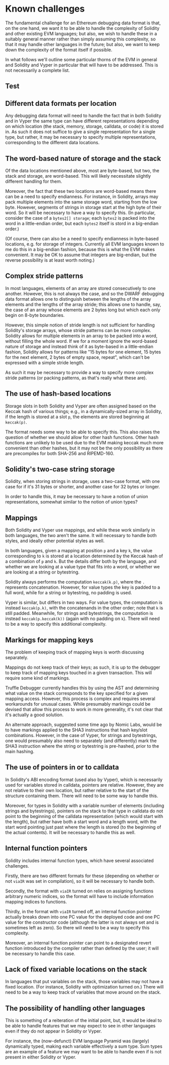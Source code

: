 # Known challenges

The fundamental challenge for an Ethereum debugging data format is that, on the
one hand, we want it to be able to handle the complexity of Solidity and other
existing EVM languages; but also, we wish to handle these in a suitably general
manner rather than simply assuming this complexity, so that it may handle other
languages in the future; but also, we want to keep down the complexity of the
format itself if possible.

In what follows we'll outline some particular thorns of the EVM in general and
Solidity and Vyper in particular that will have to be addressed.  This is not
necessarily a complete list.

## Test

## Different data formats per location

Any debugging data format will need to handle the fact that in both Solidity and
in Vyper the same type can have different representations depending on which
location (the stack, memory, storage, calldata, or code) it is stored in.  As
such it does not suffice to give a single representation for a single type, but
rather, it may be necessary to specify multiple representations, corresponding
to the different data locations.

## The word-based nature of storage and the stack

Of the data locations mentioned above, most are byte-based, but two, the stack
and storage, are word-based.  This will likely necessitate slightly different
handling for them.

Moreover, the fact that these two locations are word-based means there can be a
need to specify endianness.  For instance, in Solidity, arrays may pack multiple
elements into the same storage word, starting from the low byte.  However,
segments of strings in storage start at the high byte of their word.  So it will
be necessary to have a way to specify this.  (In particular, consider the case
of a `bytes2[] storage`; each `bytes2` is packed into the word in a
little-endian order, but each `bytes2` itself is stord in a big-endian order.)

(Of course, there can also be a need to specify endianness in byte-based
locations, e.g. for storage of integers.  Currently all EVM languages known to
me do this in a big-endian fashion, because this is what the EVM makes
convenient.  It may be OK to assume that integers are big-endian, but the
reverse possibility is at least worth noting.)

## Complex stride patterns

In most languages, elements of an array are stored consecutively to one another.
However, this is not always the case, and so the DWARF debugging data format
allows one to distinguish between the lengths of the array elements and the
lengths of the array stride; this allows one to handle, say, the case of an
array whose elements are 2 bytes long but which each only begin on 8-byte
boundaries.

However, this simple notion of stride length is not sufficient for handling
Solidity's storage arrays, whose stride patterns can be more complex.  Solidity
allows for multiple elements in an array to be packed into a word, without
filling the whole word.  If we for a moment ignore the word-based nature of
storage and instead think of it as byte-based in a little-endian fashion,
Solidity allows for patterns like "15 bytes for one element, 15 bytes for the
next element, 2 bytes of empty space, repeat", which can't be expressed with a
simple stride length.

As such it may be necessary to provide a way to specify more complex stride
patterns (or packing patterns, as that's really what these are).

## The use of hash-based locations

Storage slots in both Solidity and Vyper are often assigned based on the Keccak
hash of various things; e.g., in a dynamically-sized array in Solidity, if the
length is stored at a slot `p`, the elements are stored beginning at
`keccak(p)`.

The format needs some way to be able to specify this.  This also raises the
question of whether we should allow for other hash functions.  Other hash
functions are unlikely to be used due to the EVM making keccak much more
convenient than other hashes, but it may not be the only possibility as there
are precompiles for both SHA-256 and RIPEMD-160.

## Solidity's two-case string storage

Solidity, when storing strings in storage, uses a two-case format, with one case
for if it's 31 bytes or shorter, and another case for 32 bytes or longer.

In order to handle this, it may be necessary to have a notion of union
representations, somewhat similar to the notion of union types?

## Mappings

Both Solidity and Vyper use mappings, and while these work similarly in both
languages, the two aren't the same.  It will necessary to handle both styles,
and ideally other potential styles as well.

In both languages, given a mapping at position `p` and a key `k`, the value
corresponding to `k` is stored at a location determined by the Keccak hash of a
combination of `p` and `k`.  But the details differ both by the language, and
whether we are looking at a value type that fits into a word, or whether we are
looking at a string or bytestring.

Solidity always performs the computation `keccak(k.p)`, where the `.` represents
concatenation.  However, for value types the key is padded to a full word, while
for a string or bytestring, no padding is used.

Vyper is similar, but differs in two ways.  For value types, the computation is
instead `keccak(p.k)`, with the concatenands in the other order; note that `k`
is still padded.  Meanwhile, for strings and bytestrings, the computation is
instead `keccak(p.keccak(k))` (again with no padding on `k`).  There will need
to be a way to specify this additional complexity.

## Markings for mapping keys

The problem of keeping track of mapping keys is worth discussing separately.

Mappings do not keep track of their keys; as such, it is up to the debugger to
keep track of mapping keys touched in a given transaction.  This will require
some kind of markings.

Truffle Debugger currently handles this by using the AST and determining what
value on the stack corresponds to the key specified for a given mapping access.
However, this process is complex and requires several workarounds for unusual
cases.  While presumably markings could be devised that allow this process to
work in more generality, it's not clear that it's actually a good solution.

An alternate approach, suggested some time ago by Nomic Labs, would be to have
markings applied to the SHA3 instructions that hash key/slot combinations.
However, in the case of Vyper, for strings and bytestrings, one would presumably
also need to separately (and differently) mark the SHA3 instruction where the
string or bytestring is pre-hashed, prior to the main hashing.

## The use of pointers in or to calldata

In Solidity's ABI encoding format (used also by Vyper), which is necessarily
used for variables stored in calldata, pointers are relative.  However, they are
not relative to their own location, but rather relative to the start of the
structure containing them.  There will need to be some way to handle this.

Moreover, for types in Solidity with a variable number of elements (including
strings and bytestrings), pointers on the stack to that type in calldata do not
point to the beginning of the calldata representation (which would start with
the length), but rather have both a start word and a length word, with the start
word pointing just past where the length is stored (to the beginning of the
actual contents).  It will be necessary to handle this as well.

## Internal function pointers

Solidity includes internal function types, which have several associated
challenges.

Firstly, there are two different formats for these (depending on whether or not
`viaIR` was set in compilation), so it will be necessary to handle both.

Secondly, the format with `viaIR` turned on relies on assigning functions
arbitrary numeric indices, so the format will have to include information
mapping indices to functions.

Thirdly, in the format with `viaIR` turned off, an internal function pointer
actually breaks down into one PC value for the deployed code and one PC value
for the constructor code (although the latter is not always set and is sometimes
left as zero).  So there will need to be a way to specify this complexity.

Moreover, an internal function pointer can point to a designated revert function
introduced by the compiler rather than defined by the user; it will be necessary
to handle this case.

## Lack of fixed variable locations on the stack

In languages that put variables on the stack, those variables may not have a
fixed location.  (For instance, Solidity with optimization turned on.)  There
will need to be a way to keep track of variables that move around on the stack.

## The possibility of handling other languages

This is something of a reiteration of the initial point, but, it would be ideal
to be able to handle features that we may expect to see in other languages even
if they do not appear in Solidity or Vyper.

For instance, the (now-defunct) EVM language Pyramid was (largely) dynamically
typed, making each variable effectively a sum type.  Sum types are an example of
a feature we may want to be able to handle even if is not present in either
Solidity or Vyper.
